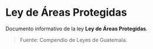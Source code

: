 # Ley de Áreas Protegidas

Documento informativo de la ley **Ley de Áreas Protegidas**.

> Fuente: Compendio de Leyes de Guatemala.